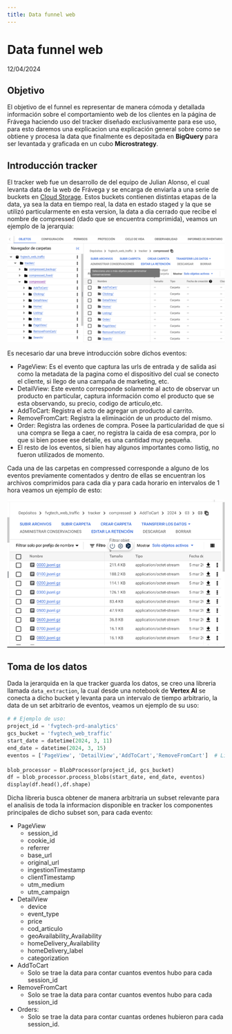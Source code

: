 ```yaml
---
title: Data funnel web
---
```


# Data funnel web

12/04/2024
## Objetivo

El objetivo de el funnel es representar de manera cómoda y detallada información sobre el comportamiento web de los clientes en la página de Frávega haciendo uso del tracker diseñado exclusivamente para ese uso, para esto daremos una explicacion una explicación general sobre como se obtiene y procesa la data que finalmente es depositada en **BigQuery** para ser levantada y graficada en un cubo **Microstrategy**. 


## Introducción tracker

El tracker web fue un desarrollo de del equipo de Julian Alonso, el cual levanta data de la web de Frávega y se encarga de enviarla a una serie de buckets en [Cloud Storage](https://console.cloud.google.com/storage/browser/fvgtech_web_traffic/tracker/staged;tab=objects?hl=es&prefix=&forceOnObjectsSortingFiltering=false&authuser=0). Estos buckets contienen distintas etapas de la data, ya sea la data en tiempo real, la data en estado staged y la que se utilizó particularmente en esta version, la data a dia cerrado que recibe el nombre de compressed (dado que se encuentra comprimida), veamos un ejemplo de la jerarquia:

![Buckets](./img/buckets.png)

Es necesario dar una breve introducción sobre dichos eventos:

* PageView: Es el evento que captura las urls de entrada y de salida asi como la metadata de la pagina como el dispositivo del cual se conecto el cliente, si llego de una campaña de marketing, etc. 
* DetailView: Este evento corresponde solamente al acto de observar un producto en particular, captura información como el producto que se esta observando, su precio, codigo de articulo,etc.
* AddToCart: Registra el acto de agregar un producto al carrito.
* RemoveFromCart: Registra  la eliminación de un producto del mismo.
* Order: Registra las ordenes de compra. Posee la particularidad de que si una compra se llega a caer, no registra la caida de esa compra, por lo que si bien posee ese detalle, es una cantidad muy pequeña.
* El resto de los eventos, si bien hay algunos importantes como listig, no fueron utilizados de momento.



Cada una de las carpetas en compressed corresponde a alguno de los eventos previamente comentados y dentro de ellas se encuentran los archivos comprimidos para cada dia y para cada horario en intervalos de 1 hora veamos un ejemplo de esto:

![Data por hora](./img/buckets_dias.png)
## Toma de los datos

Dada la jerarquida en la que tracker guarda los datos, se creo una libreria llamada `data_extraction`, la cual desde una notebook de **Vertex AI** se conecta a dicho bucket y levanta para un intervalo de tiempo arbitrario, la data de un set arbitrario de eventos, veamos un ejemplo de su uso:

``` python
# # Ejemplo de uso:
project_id = 'fvgtech-prd-analytics'
gcs_bucket = 'fvgtech_web_traffic'
start_date = datetime(2024, 3, 11)
end_date = datetime(2024, 3, 15)
eventos = ['PageView', 'DetailView','AddToCart','RemoveFromCart']  # Lista de eventos a procesar

blob_processor = BlobProcessor(project_id, gcs_bucket)
df = blob_processor.process_blobs(start_date, end_date, eventos)
display(df.head(),df.shape)
```
Dicha libreria busca obtener de manera arbitraria un subset relevante para el analisis de toda la informacion disponible en tracker los componentes principales de dicho subset son, para cada evento:
- PageView
  - session_id
  - cookie_id
  - referrer
  - base_url
  - original_url
  - ingestionTimestamp
  - clientTimestamp
  - utm_medium
  - utm_campaign
- DetailView
  - device
  - event_type
  - price
  - cod_articulo
  - geoAvailability_Availability
  - homeDelivery_Availability
  - homeDelivery_label
  - categorization
- AddToCart
  - Solo se trae la data para contar cuantos eventos hubo para cada session_id
- RemoveFromCart
  - Solo se trae la data para contar cuantos eventos hubo para cada session_id
- Orders:
  - Solo se trae la data para contar cuantas ordenes hubieron  para cada session_id. 




